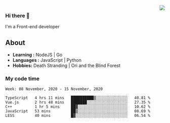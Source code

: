 <img align='right' src="https://github-readme-stats.vercel.app/api?username=strugglebak&show_icons=true">

### Hi there 👋

I'm a Front-end developer

## About

-  **Learning :** NodeJS | Go
-  **Languages :** JavaScript | Python
-  **Hobbies:** Death Stranding | Ori and the Blind Forest

### My code time

<!--START_SECTION:waka-->
```text
Week: 08 November, 2020 - 15 November, 2020

TypeScript   4 hrs 11 mins   ██████████▒░░░░░░░░░░░░░░   40.81 % 
Vue.js       2 hrs 48 mins   ███████░░░░░░░░░░░░░░░░░░   27.35 % 
C++          1 hr 5 mins     ██▓░░░░░░░░░░░░░░░░░░░░░░   10.62 % 
JavaScript   53 mins         ██▒░░░░░░░░░░░░░░░░░░░░░░   08.69 % 
LESS         40 mins         █▓░░░░░░░░░░░░░░░░░░░░░░░   06.54 % 
```
<!--END_SECTION:waka-->
